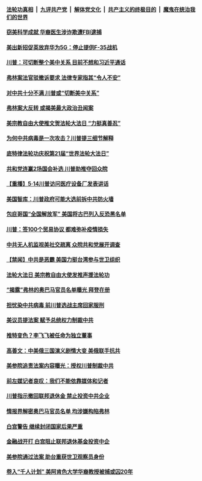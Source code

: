 ####  [法轮功真相](../../../../basic/blob/master/README.md?t=05151501) &nbsp;|&nbsp; [九评共产党](../../../../9ping.md/blob/master/README.md?t=05151501) &nbsp;|&nbsp; [解体党文化](../../../../jtdwh.md/blob/master/README.md?t=05151501)  &nbsp;|&nbsp; [共产主义的终极目的](../../../../gczydzjmd.md/blob/master/README.md?t=05151501) &nbsp;|&nbsp; [魔鬼在统治我们的世界](../../../../mgztzwmdsj.md/blob/master/README.md?t=05151501) 

#### [窃美科学成就 华裔医生涉诈欺遭FBI逮捕](../pages/prog203/a102847393.md?t=05151501) 

#### [美出新招促英放弃华为5G：停止提供F-35战机](../pages/prog203/a102847395.md?t=05151501) 

#### [川普：可切断整个美中关系 目前不想和习近平通话](../pages/prog203/a102847229.md?t=05151501) 

#### [弗林案法官驳撤诉要求 法律专家指其“令人不安”](../pages/prog203/a102847314.md?t=05151501) 

#### [对中共十分不满 川普或“切断美中关系”](../pages/prog203/a102847286.md?t=05151501) 

#### [弗林案大反转 或揭美最大政治丑闻案](../pages/prog203/a102847274.md?t=05151501) 

#### [美宗教自由大使推文贺法轮大法日 “力挺真善忍”](../pages/prog203/a102847183.md?t=05151501) 

#### [为何中共病毒是一次攻击？川普提三细节解释](../pages/prog203/a102847202.md?t=05151501) 

#### [底特律法轮功庆祝第21届“世界法轮大法日”](../pages/prog203/a102847148.md?t=05151501) 

#### [共和党连赢2场国会补选 川普助推夺回众院](../pages/prog203/a102847123.md?t=05151501) 

#### [【重播】5·14川普访问医疗设备厂发表讲话](../pages/prog203/a102847117.md?t=05151501) 

#### [美国智库：川普政府可能大选前拆中共防火墙](../pages/prog203/a102847017.md?t=05151501) 

#### [包庇哥国“全国解放军” 美国将古巴列入反恐黑名单](../pages/prog203/a102846578.md?t=05151501) 

#### [川普：签100个贸易协议 都难弥补疫情损失](../pages/prog203/a102846407.md?t=05151501) 

#### [中共无人机监视美社交疏离 众院共和党展开调查](../pages/prog203/a102846405.md?t=05151501) 

#### [【禁闻】中共是恶霸 美国力挺台湾参与世卫组织](../pages/prog203/a102846356.md?t=05151501) 

#### [法轮大法日 美宗教自由大使发推声援法轮功](../pages/prog203/a102846335.md?t=05151501) 

#### [“揭露”弗林的奥巴马官员名单曝光 拜登在册](../pages/prog203/a102846262.md?t=05151501) 

#### [担忧染中共病毒 前川普选战主席回家服刑](../pages/prog203/a102846170.md?t=05151501) 

#### [美议员提法案 赋予总统权力制裁中共](../pages/prog203/a102846125.md?t=05151501) 

#### [推特变色？李飞飞被任命为独立董事](../pages/prog203/a102846073.md?t=05151501) 

#### [高善文：中美俄三国演义剧情大变 美俄联手抗共](../pages/prog203/a102845788.md?t=05151501) 

#### [美参院追责法案内容曝光：授权川普制裁中共](../pages/prog203/a102845464.md?t=05151501) 

#### [前左媒记者哀叹：我们不能依靠媒体和记者](../pages/prog203/a102845457.md?t=05151501) 

#### [川普指示撤回联邦退休金 禁止投资中共企业](../pages/prog203/a102845317.md?t=05151501) 

#### [情报界解密奥巴马官员名单 均涉嫌构陷弗林](../pages/prog203/a102845198.md?t=05151501) 

#### [白宫警告 继续封闭国家后果严重](../pages/prog203/a102845368.md?t=05151501) 

#### [金融战开打 白宫阻止联邦退休基金投资中企](../pages/prog203/a102845237.md?t=05151501) 

#### [美参院通过法案 助台重获世卫观察员身份](../pages/prog203/a102845322.md?t=05151501) 

#### [卷入“千人计划” 美阿肯色大学华裔教授被捕或囚20年](../pages/prog203/a102845264.md?t=05151501) 

